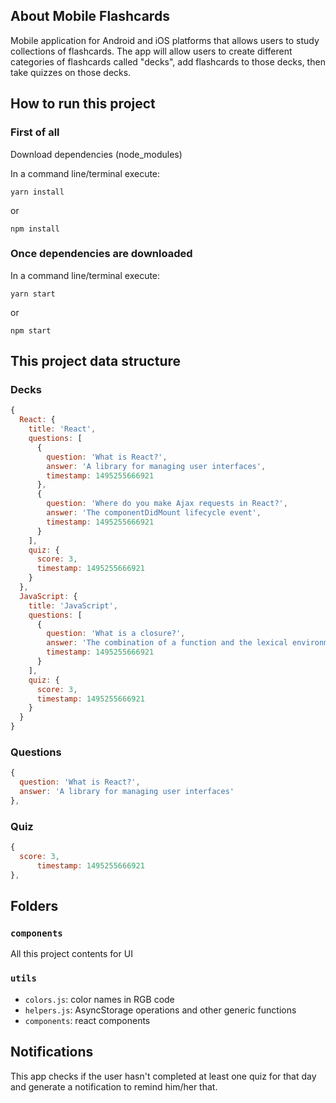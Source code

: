 ## About Mobile Flashcards

Mobile application for Android and iOS platforms that allows users to study collections of flashcards. The app will allow users to create different categories of flashcards called "decks", add flashcards to those decks, then take quizzes on those decks.

## How to run this project

### First of all

Download dependencies (node_modules)

In a command line/terminal execute:

```
yarn install
```

or 

```
npm install
```

### Once dependencies are downloaded

In a command line/terminal execute:

```
yarn start
```

or 

```
npm start
```

## This project data structure

### Decks

```javascript
{
  React: {
    title: 'React',
    questions: [
      {
        question: 'What is React?',
        answer: 'A library for managing user interfaces',
        timestamp: 1495255666921
      },
      {
        question: 'Where do you make Ajax requests in React?',
        answer: 'The componentDidMount lifecycle event',
        timestamp: 1495255666921
      }
    ],
    quiz: {
      score: 3,
      timestamp: 1495255666921
    }
  },
  JavaScript: {
    title: 'JavaScript',
    questions: [
      {
        question: 'What is a closure?',
        answer: 'The combination of a function and the lexical environment within which that function was declared.',
        timestamp: 1495255666921
      }
    ],
    quiz: {
      score: 3,
      timestamp: 1495255666921
    }
  }
}
```

### Questions
```javascript
{
  question: 'What is React?',
  answer: 'A library for managing user interfaces'
},
```

### Quiz
```javascript
{
  score: 3,
      timestamp: 1495255666921
},
```

## Folders

### `components`

All this project contents for UI

### `utils`

- `colors.js`: color names in RGB code
- `helpers.js`: AsyncStorage operations and other generic functions
- `components`: react components

## Notifications

This app checks if the user hasn't completed at least one quiz for that day and generate a notification to remind him/her that.